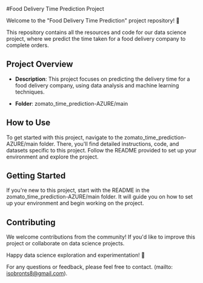 #Food Delivery Time Prediction Project

Welcome to the "Food Delivery Time Prediction" project repository! 🚚

This repository contains all the resources and code for our data science project, where we predict the time taken for a food delivery company to complete orders.

## Project Overview

- **Description**: This project focuses on predicting the delivery time for a food delivery company, using data analysis and machine learning techniques.

- **Folder**: zomato_time_prediction-AZURE/main

## How to Use

To get started with this project, navigate to the zomato_time_prediction-AZURE/main folder. There, you'll find detailed instructions, code, and datasets specific to this project. Follow the README provided to set up your environment and explore the project.

## Getting Started

If you're new to this project, start with the README in the zomato_time_prediction-AZURE/main folder. It will guide you on how to set up your environment and begin working on the project.

## Contributing

We welcome contributions from the community! If you'd like to improve this project or collaborate on data science projects.

Happy data science exploration and experimentation! 🚀

For any questions or feedback, please feel free to contact. (mailto: isobronts8@gmail.com).